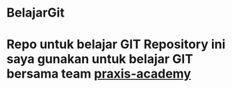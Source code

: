 # BelajarGit
# Repo untuk belajar GIT Repository ini saya gunakan untuk belajar GIT bersama team [praxis-academy](https://praxisacademy.id) 
